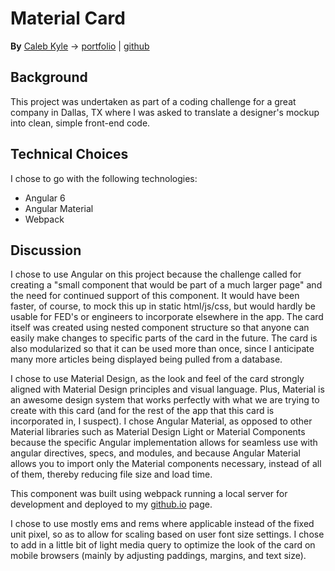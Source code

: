 # Material Card
**By** [Caleb Kyle](mailto:ckyle@smu.edu) → [portfolio](http://www.calebtkyle.com) | [github](https://github.com/CT-Kyle)

## Background

This project was undertaken as part of a coding challenge for a great company in Dallas, TX where I was asked to translate a designer's mockup into clean, simple front-end code. 

## Technical Choices

I chose to go with the following technologies:

- Angular 6
- Angular Material
- Webpack

## Discussion

I chose to use Angular on this project because the challenge called for creating a "small component that would be part of a much larger page" and the need for continued support of this component. It would have been faster, of course, to mock this up in static html/js/css, but would hardly be usable for FED's or engineers to incorporate elsewhere in the app. The card itself was created using nested component structure so that anyone can easily make changes to specific parts of the card in the future. The card is also modularized so that it can be used more than once, since I anticipate many more articles being displayed being pulled from a database.

I chose to use Material Design, as the look and feel of the card strongly aligned with Material Design principles and visual language. Plus, Material is an awesome design system that works perfectly with what we are trying to create with this card (and for the rest of the app that this card is incorporated in, I suspect). I chose Angular Material, as opposed to other Material libraries such as Material Design Light or Material Components because the specific Angular implementation allows for seamless use with angular directives, specs, and modules, and because Angular Material allows you to import only the Material components necessary, instead of all of them, thereby reducing file size and load time.

This component was built using webpack running a local server for development and deployed to my [github.io](https://ct-kyle.github.io/) page.

I chose to use mostly ems and rems where applicable instead of the fixed unit pixel, so as to allow for scaling based on user font size settings. I chose to add in a little bit of light media query to optimize the look of the card on mobile browsers (mainly by adjusting paddings, margins, and text size).